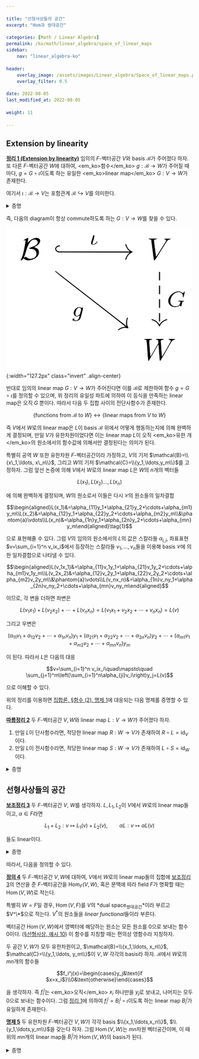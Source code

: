 ```yaml
---

title: "선형사상들의 공간"
excerpt: "Hom과 쌍대공간"

categories: [Math / Linear Algebra]
permalink: /ko/math/linear_algebra/space_of_linear_maps
sidebar: 
    nav: "linear_algebra-ko"

header:
    overlay_image: /assets/images/Linear_algebra/Space_of_linear_maps.png
    overlay_filter: 0.5

date: 2022-08-05
last_modified_at: 2022-08-05

weight: 11

---
```


## Extension by linearity

<div class="proposition" markdown="1">

<ins id="thm1">**정리 1 (Extension by linearity)**</ins> 임의의 $F$-벡터공간 $V$와 basis $\mathcal{B}$가 주어졌다 하자. 또 다른 $F$-벡터공간 $W$에 대하여, <em_ko>함수</em_ko> $g:\mathcal{B}\rightarrow W$가 주어질 때마다, $g=G\circ\iota$이도록 하는 유일한 <em_ko>linear map</em_ko> $G:V\rightarrow W$가 존재한다.

</div>

여기서 $\iota:\mathcal{B}\rightarrow V$는 포함관계 $\mathcal{B}\hookrightarrow V$를 의미한다.

<details class="proof" markdown="1">
<summary>증명</summary>

주어진 함수 $g$에 대하여, 해당 조건을 만족하는 linear map $G$가 유일해야 한다는 것은 자명하다. 왜냐하면, 만일 $G':V\rightarrow W$가 주어진 조건을 만족하는 또 다른 linear map이라면, 임의의 $v\in V$에 대하여 

$$v=\sum_{x\in \mathcal{B}}v_xx$$

라 하면

$$\begin{aligned}(G-G')\left(\sum_{x\in \mathcal{B}}v_xx\right)&=\sum_{x\in\mathcal{B}}v_x(G-G')(x)=\sum_{x\in\mathcal{B}}v_x(G-G')(\iota(x))\\&=\sum_{x\in\mathcal{B}}v_x(G\circ \iota-G'\circ\iota)(x)=\sum_{x\in\mathcal{B}}v_x(g-g)(x)=0\end{aligned}$$

이 되기 때문이다. 

이제 $G$를 실제로 만들어야 한다. 당연히 임의의 $v=\sum_{x\in\mathcal{B}}v_xx$에 대하여,

$$G(v)=\sum_{x\in\mathcal{B}} v_xg(x)$$

로 *정의*하는 것이 자연스럽다. $v$를 $B$의 원소들의 일차결합으로 쓰는 방법은 유일하므로, $G$는 잘 정의되었으며 어렵지 않게 $G$가 linear map이 된다는 것을 증명할 수 있다.

</details>

즉, 다음의 diagram이 항상 commute하도록 하는 $G:V\rightarrow W$를 찾을 수 있다.

![extend_by_linearity](/assets/images/Linear_algebra/Space_of_linear_maps-1.png){:width="127.2px" class="invert" .align-center}

반대로 임의의 linear map $G:V\rightarrow W$가 주어진다면 이를 $\mathcal{B}$로 제한하여 함수 $g=G\circ\iota$를 정의할 수 있으며, 위 정리의 유일성 파트에 의하여 이 등식을 만족하는 linear map은 오직 $G$ 뿐이다. 따라서 다음 두 집합 사이의 전단사함수가 존재한다.

$$\{\text{functions from $\mathcal{B}$ to $W$}\}\longleftrightarrow\{\text{linear maps from $V$ to $W$}\}$$

즉 $V$에서 $W$로의 linear map은 $L$이 basis $\mathcal{B}$ 위에서 어떻게 행동하는지에 의해 완벽하게 결정되며, 만일 $V$가 유한차원이었다면 이는 linear map $L$이 오직 <em_ko>유한 개</em_ko>의 원소에서의 함수값에 의해서만 결정된다는 의미가 된다.

특별히 공역 $W$ 또한 유한차원 $F$-벡터공간이라 가정하고, $V$의 기저 $\mathcal{B}=\\{x\_1,\ldots, x\_n\\}$, 그리고 $W$의 기저 $\mathcal{C}=\\{y_1,\ldots,y_m\\}$를 고정하자. 그럼 앞선 논증에 의해 $V$에서 $W$로의 linear map $L$은 $W$의 $n$개의 벡터들

$$L(x_1),L(x_2)\ldots, L(x_n)$$

에 의해 완벽하게 결정되며, $W$의 원소로서 이들은 다시 $\mathcal{C}$의 원소들의 일차결합

$$\begin{aligned}L(x_1)&=\alpha_{11}y_1+\alpha_{21}y_2+\cdots+\alpha_{m1}y_m\\L(x_2)&=\alpha_{12}y_1+\alpha_{22}y_2+\cdots+\alpha_{m2}y_m\\&\phantom{a}\vdots\\L(x_n)&=\alpha_{1n}y_1+\alpha_{2n}y_2+\cdots+\alpha_{mn}y_m\end{aligned}\tag{1}$$

으로 표현해줄 수 있다. 그럼 $V$의 임의의 원소에서의 $L$의 값은 스칼라들 $\alpha_{i,j}$, 좌표표현 $v=\sum_{i=1}^n v_ix_i$에서 등장하는 스칼라들 $v_1,\ldots, v_n$들을 이용해 basis $\mathcal{C}$에 의한 일차결합으로 나타낼 수 있다. 

$$\begin{aligned}L(v_1x_1)&=\alpha_{11}v_1y_1+\alpha_{21}v_1y_2+\cdots+\alpha_{m1}v_1y_m\\L(v_2x_2)&=\alpha_{12}v_2y_1+\alpha_{22}v_2y_2+\cdots+\alpha_{m2}v_2y_m\\&\phantom{a}\vdots\\L(v_nx_n)&=\alpha_{1n}v_ny_1+\alpha_{2n}v_ny_2+\cdots+\alpha_{mn}v_ny_m\end{aligned}$$

이므로, 각 변을 더하면 좌변은

$$L(v_1x_1)+L(v_2x_2)+\cdots+L(v_nx_n)=L(v_1x_1+v_2x_2+\cdots+v_nx_n)=L(v)$$

그리고 우변은

$$(\alpha_{11}v_1+\alpha_{12}v_2+\cdots+\alpha_{1n}v_n)y_1+(\alpha_{21}v_1+\alpha_{22}v_2+\cdots+\alpha_{2n}v_n)y_2+\cdots+(\alpha_{m1}v_1+\alpha_{m2}v_2+\cdots+\alpha_{mn}v_n)y_m$$

이 된다. 따라서 $L$은 다음의 대응

$$v=\sum_{i=1}^n v_ix_i\quad\mapsto\quad \sum_{j=1}^m\left(\sum_{i=1}^n\alpha_{ji}v_i\right)y_j=L(v)$$

으로 이해할 수 있다.

위의 정리를 이용하면 [집합론, §함수 (2), 명제 1](/ko/math/set_theory/functions_2#pp1)에 대응되는 다음 명제를 증명할 수 있다.

<div class="proposition" markdown="1">

<ins id="crl2">**따름정리 2**</ins> 두 $F$-벡터공간 $V,W$와 linear map $L:V\rightarrow W$가 주어졌다 하자.

1. 만일 $L$이 단사함수라면, 적당한 linear map $R:W\rightarrow V$가 존재하여 $R\circ L=\operatorname{id}_V$이다.
2. 만일 $L$이 전사함수라면, 적당한 linear map $S:W\rightarrow V$가 존재하여 $L\circ S=\operatorname{id}_W$이다.

</div>
<details class="proof" markdown="1">
<summary>증명</summary>

1. 우선 $L$이 단사함수라 하고, $V$의 basis $x_1,\ldots,x_n$을 택하자. 그럼 $L(x_1),\ldots, L(x_n)$은 일차독립이고, 따라서 이들을 포함하는 $W$의 basis $\mathcal{B}$를 찾을 수 있다. 이제 함수 $r:\mathcal{B}\rightarrow V$를 다음의 식
    
    $$r(v)=\begin{cases}x_i&\text{if $v=L(x_i)$}\\0&\text{otherwise}\end{cases}$$

    으로 정의하고, 여기에 [정리 1](#thm1)을 적용하여 얻어진 linear map을 $R$이라 하자. 그럼 $V$의 basis $\\{x_1,\ldots,x_n\\}$의 임의의 원소 $x_i$에 대하여 $(R\circ L)(x_i)=x_i$이고, 따라서 정리 1의 유일성 부분에 의하여 $R\circ L=\operatorname{id}_V$가 성립한다.

2. $L$이 전사함수라 하고, $V$의 basis $x_1,\ldots,x_n$을 택하자. 그럼 $L(x_1),\ldots, L(x_n)$은 $W$를 span하므로 이 벡터들 중 일부를 택하여 $W$의 basis $\mathcal{B}$를 찾을 수 있다. 일반성을 잃지 않고 $\mathcal{B}=\\{L(x_1),\ldots, L(x_m)\\}$ ($m\leq n$)이라 하자. 함수 $s:\mathcal{B}\rightarrow V$를 다음의 식
    
    $$s(v)=x_k\qquad v=L(x_k)$$

    으로 정의하고, 여기에 [정리 1](#thm1)을 적용하여 얻어진 linear map을 $S$라 하자. 이제 $W$의 basis $\mathcal{B}$의 임의의 원소 $L(x_k)$에 대하여 $(L\circ S)(L(x_k))=L(x_k)$이므로 다시 정리 1의 유일성 부분에 의하여 $L\circ S=\operatorname{id}_W$가 성립한다.

</details>

## 선형사상들의 공간

<div class="proposition" markdown="1">

<ins id="lem3">**보조정리 3**</ins> 두 $F$-벡터공간 $V$, $W$를 생각하자. $L,L_1,L_2$이 $V$에서 $W$로의 linear map들이고,  $\alpha\in F$라면

$$L_1+L_2:v\mapsto L_1(v)+L_2(v),\qquad \alpha L:v\mapsto \alpha L(v)$$

들도 linear이다.

</div>
<details class="proof" markdown="1">
<summary>증명</summary>

$v, v_1,v_2\in V$이고, $\alpha\in F$라 하자. 그럼

$$\begin{aligned}
        (L_1+L_2)(v_1+v_2)&=L_1(v_1+v_2)+L_2(v_1+v_2)\\
        &=L_1(v_1)+L_1(v_2)+L_2(v_1)+L_2(v_2)\\
        &=L_1(v_1)+L_2(v_1)+L_1(v_2)+L_2(v_2)\\
        &=(L_1+L_2)(v_1)+(L_1+L_2)(v_2)
    \end{aligned}$$

이고,

$$\begin{aligned}
        (L_1+L_2)(\alpha v)&=L_1(\alpha v)+L_2(\alpha v)=\alpha L_1(v)+\alpha L_2(v)\\
        &=\alpha(L_1(v)+L_2(v))\\
        &=\alpha (L_1+L_2)(v).
    \end{aligned}$$
    
이므로 $L_1+L_2$은 linear map이 된다. 두 번째 주장도 비슷하게 보일 수 있다.

</details>

따라서, 다음을 정의할 수 있다.

<div class="definition" markdown="1">

<ins id="df4">**정의 4**</ins> 두 $F$-벡터공간 $V,W$에 대하여, $V$에서 $W$로의 linear map들의 집합에 [보조정리 3](#lem3)의 연산을 준 $F$-벡터공간을 $\operatorname{Hom}_F(V,W)$, 혹은 문맥에 따라 field $F$가 명확할 때는 $\operatorname{Hom}(V,W)$로 적는다. 

특별히 $W=F$일 경우, $\operatorname{Hom}(V,F)$를 $V$의 *dual space<sub>쌍대공간</sub>*이라 부르고 $V^\*$으로 적는다. $V^\ast$의 원소들을 *linear functional*들이라 부른다. 

</div>

벡터공간 $\operatorname{Hom}(V,W)$에서 영벡터에 해당하는 원소는 모든 원소를 0으로 보내는 함수 $0$이다. ([§선형사상, 예시 10](/ko/math/linear_algebra/linear_map#ex10)) 이 함수를 지칭할 때는 편의상 영함수라 지칭하자.

두 공간 $V,W$가 모두 유한차원이고, $\mathcal{B}=\\{x_1,\ldots, x_n\\}$, $\mathcal{C}=\\{y_1,\ldots, y_m\\}$이 $V,W$ 각각의 basis라 하자. $\mathcal{B}$에서 $W$로의 $mn$개의 함수들

$$f_i^j(x)=\begin{cases}y_j&\text{if $x=x_i$}\\0&\text{otherwise}\end{cases}$$

을 생각하자. 즉 $f_i^j$는 <em_ko>오직</em_ko> $x_i$ 하나만을 $y_j$로 보내고, 나머지는 모두 0으로 보내는 함수이다. 그럼 [정리 1](#thm1)에 의하여 $f_i^j=B_i^j\circ\iota$이도록 하는 linear map $B_i^j$가 유일하게 존재한다. 

<div class="proposition" markdown="1">

<ins id="pp5">**명제 5**</ins> 두 유한차원 $F$-벡터공간 $V,W$가 각각 basis $\\{x_1,\ldots,x_n\\}$, $\\{y_1,\ldots,y_m\\}$을 갖는다 하자. 그럼 $\operatorname{Hom}(V,W)$는 $mn$차원 벡터공간이며, 이 때 위의 $mn$개의 linear map들 $B_i^j$가 $\operatorname{Hom}(V,W)$의 basis가 된다.

</div>
<details class="proof" markdown="1">
<summary>증명</summary>

Basis에 대한 주장만 보이면 충분하다.

우선 $B_i^j$들은 일차독립이다. 스칼라들 $\alpha_{11},\ldots,\alpha_{mn}$에 대하여,

$$\alpha_{11}B_1^1+\alpha_{12}B_2^1+\cdots+\alpha_{mn}B_n^m=0$$

이라 가정하자. 즉 양 변은 $V$에서 $W$로의 영함수이며, 따라서 임의의 $v\in V$에 대하여 다음의 식

$$\alpha_{11}B_1^1(v)+\alpha_{12}B_2^1(v)+\cdots+\alpha_{mn}B_n^m(v)=0$$

이 성립한다. 특히 이 식은 $v=x_1,\ldots, x_n$일 때에도 성립하며, 이 때

$$\alpha_{11}B_1^1(x_k)+\alpha_{12}B_2^1(x_k)+\cdots+\alpha_{mn}B_n^m(x_k)=0$$

이다. 그런데 $B_i^j$의 정의에 의하여, $B_i^j(x_k)$는 오직 $i=k$일 때만 값 $y_j$가 나오므로 위의 식은

$$\alpha_{1k}y_1+\alpha_{2k}y_2+\cdots+\alpha_{mk}y_k=0$$

이 된다. 이제 $y_1,\ldots,y_k$는 일차독립이므로 $\alpha_{1k},\ldots,\alpha_{mk}$는 모두 $0$이다. $k$는 임의로 택할 수 있으므로 $\alpha_{11},\ldots,\alpha_{mn}$는 모두 0이고 $B_i^j$는 일차독립이다.

한편 이들 $B_i^j$는 $\operatorname{Hom}(V,W)$를 span한다. 임의의 $L\in\operatorname{Hom}(V,W)$가 주어졌다 하자. 그럼 도입부의 식 (1)을 만족하는 스칼라들 $\alpha_{11},\ldots,\alpha_{mn}$을 찾을 수 있다. 이제 다음의 식

$$L'(v)=\sum_{i,j}\alpha_{ji}B_i^j(v)$$

으로 정의된 $L'$는 linear map이다. 뿐만 아니라, $v=x_k$를 대입하면

$$L'(x_k)=\sum_{i,j}\alpha_{ji}B_i^j(x_k)=\sum_{j=1}^m\alpha_{jk}B_k^j(x_k)=\sum_{j=1}^m\alpha_{jk}y_j=L(x_k)$$

가 된다. 이제 [정리 1](#thm1)의 유일성 파트에 의하여 $L'=L$이 성립한다.

</details>

